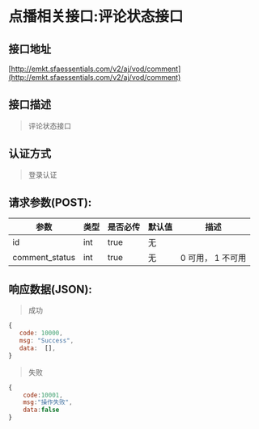 # 点播相关接口:评论状态接口

## 接口地址

[http://emkt.sfaessentials.com/v2/aj/vod/comment](http://emkt.sfaessentials.com/v2/aj/vod/comment)

## 接口描述

> 评论状态接口

## 认证方式

> 登录认证

## 请求参数(POST):

| 参数 | 类型| 是否必传 | 默认值 |  描述 | 
| ---- | ---- | ----- | ----- | ----- | 
| id | int | true | 无 | | 
| comment_status | int | true | 无 | 0 可用， 1 不可用 | 


## 响应数据(JSON):
> 成功

```javascript
{
   code: 10000,
   msg: "Success",
   data:  [],
}
```
> 失败 

```javascript
{
    code:10001,
    msg:"操作失败",
    data:false
}
```